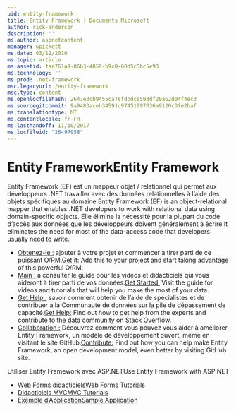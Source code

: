 ```yaml
---
uid: entity-framework
title: Entity Framework | Documents Microsoft
author: rick-anderson
description: ''
ms.author: aspnetcontent
manager: wpickett
ms.date: 03/12/2010
ms.topic: article
ms.assetid: faa761a9-86b3-4859-b9c0-60d5c5bc5e93
ms.technology: ''
ms.prod: .net-framework
msc.legacyurl: /entity-framework
msc.type: content
ms.openlocfilehash: 2647e3cb9455ca7efdbdce593df20a62d04f4ec3
ms.sourcegitcommit: 9a9483aceb34591c97451997036a9120c3fe2baf
ms.translationtype: MT
ms.contentlocale: fr-FR
ms.lasthandoff: 11/10/2017
ms.locfileid: "26497958"
---
```

<a name="entity-framework"></a><span data-ttu-id="87fc7-102">Entity Framework</span><span class="sxs-lookup"><span data-stu-id="87fc7-102">Entity Framework</span></span>
====================
<span data-ttu-id="87fc7-103">Entity Framework (EF) est un mappeur objet / relationnel qui permet aux développeurs .NET travailler avec des données relationnelles à l’aide des objets spécifiques au domaine.</span><span class="sxs-lookup"><span data-stu-id="87fc7-103">Entity Framework (EF) is an object-relational mapper that enables .NET developers to work with relational data using domain-specific objects.</span></span> <span data-ttu-id="87fc7-104">Elle élimine la nécessité pour la plupart du code d’accès aux données que les développeurs doivent généralement à écrire.</span><span class="sxs-lookup"><span data-stu-id="87fc7-104">It eliminates the need for most of the data-access code that developers usually need to write.</span></span>


- <span data-ttu-id="87fc7-105">[Obtenez-le :](https://msdn.com/data/ee712906) ajouter à votre projet et commencer à tirer parti de ce puissant O/RM.</span><span class="sxs-lookup"><span data-stu-id="87fc7-105">[Get it:](https://msdn.com/data/ee712906) Add this to your project and start taking advantage of this powerful O/RM.</span></span>
- <span data-ttu-id="87fc7-106">[Main :](https://msdn.com/data/ee712907) à consulter le guide pour les vidéos et didacticiels qui vous aideront à tirer parti de vos données.</span><span class="sxs-lookup"><span data-stu-id="87fc7-106">[Get Started:](https://msdn.com/data/ee712907) Visit the guide for videos and tutorials that will help you make the most of your data.</span></span>
- <span data-ttu-id="87fc7-107">[Get Help :](https://msdn.com/data/hh913619) savoir comment obtenir de l’aide de spécialistes et de contribuer à la Communauté de données sur la pile de dépassement de capacité.</span><span class="sxs-lookup"><span data-stu-id="87fc7-107">[Get Help:](https://msdn.com/data/hh913619) Find out how to get help from the experts and contribute to the data community on Stack Overflow.</span></span>
- <span data-ttu-id="87fc7-108">[Collaboration :](https://github.com/aspnet/EntityFramework6) Découvrez comment vous pouvez vous aider à améliorer Entity Framework, un modèle de développement ouvert, même en visitant le site GitHub.</span><span class="sxs-lookup"><span data-stu-id="87fc7-108">[Contribute:](https://github.com/aspnet/EntityFramework6) Find out how you can help make Entity Framework, an open development model, even better by visiting GitHub site.</span></span>


<span data-ttu-id="87fc7-109">Utiliser Entity Framework avec ASP.NET</span><span class="sxs-lookup"><span data-stu-id="87fc7-109">Use Entity Framework with ASP.NET</span></span>

- [<span data-ttu-id="87fc7-110">Web Forms didacticiels</span><span class="sxs-lookup"><span data-stu-id="87fc7-110">Web Forms Tutorials</span></span>](web-forms/overview/older-versions-getting-started/getting-started-with-ef/the-entity-framework-and-aspnet-getting-started-part-1.md)
- [<span data-ttu-id="87fc7-111">Didacticiels MVC</span><span class="sxs-lookup"><span data-stu-id="87fc7-111">MVC Tutorials</span></span>](mvc/overview/getting-started/getting-started-with-ef-using-mvc/creating-an-entity-framework-data-model-for-an-asp-net-mvc-application.md)
- [<span data-ttu-id="87fc7-112">Exemple d’Application</span><span class="sxs-lookup"><span data-stu-id="87fc7-112">Sample Application</span></span>](https://code.msdn.microsoft.com/ASPNET-MVC-Application-b01a9fe8)
